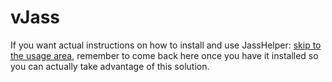 # vJass

If you want actual instructions on how to install and use JassHelper: [skip to the usage area](Installation.md),
remember to come back here once you have it installed so you can actually take advantage of this solution.
